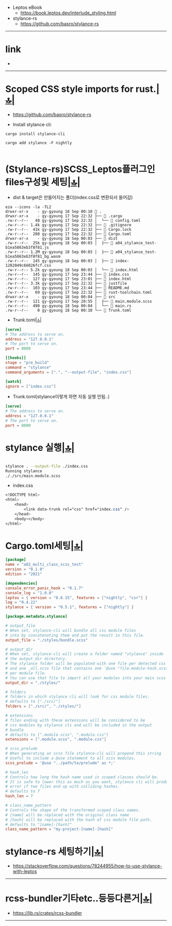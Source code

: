 - Leptos eBook
  - https://book.leptos.dev/interlude_styling.html
- stylance-rs
  - https://github.com/basro/stylance-rs

<hr>

# link

- 

<hr>

# Scoped CSS style imports for rust.[|🔝|](#link)
- https://github.com/basro/stylance-rs

- Install stylance cli:

```
cargo install stylance-cli
```

```
cargo add stylance -F nightly
  
```

# (Stylance-rs)SCSS_Leptos플러그인files구성및 세팅[|🔝|](#link)

- dist & target은 만들어지는 폴더(index.css로 변환되서 들어감)
```
eza --icons -la -TL2
drwxr-xr-x    - gy-gyoung 18 Sep 00:10  .
drwxr-xr-x    - gy-gyoung 17 Sep 22:32 ├──  .cargo
.rw-r--r--   40 gy-gyoung 17 Sep 22:32 │  └──  config.toml
.rw-r--r-- 1.4k gy-gyoung 17 Sep 22:32 ├──  .gitignore
.rw-r--r--  41k gy-gyoung 17 Sep 22:32 ├──  Cargo.lock
.rw-r--r--  208 gy-gyoung 17 Sep 22:32 ├──  Cargo.toml
drwxr-xr-x    - gy-gyoung 18 Sep 00:03 ├──  dist
.rw-r--r--  25k gy-gyoung 18 Sep 00:03 │  ├──  a04_stylance_test-b1ea5863eb3f8f81.js
.rw-r--r-- 1.2M gy-gyoung 18 Sep 00:03 │  ├──  a04_stylance_test-b1ea5863eb3f8f81_bg.wasm
.rw-r--r--  145 gy-gyoung 18 Sep 00:03 │  ├──  index-1282049c66026fcf.css
.rw-r--r-- 5.2k gy-gyoung 18 Sep 00:03 │  └──  index.html
.rw-r--r--  145 gy-gyoung 17 Sep 23:44 ├──  index.css
.rw-r--r--  127 gy-gyoung 17 Sep 23:01 ├──  index.html
.rw-r--r-- 3.3k gy-gyoung 17 Sep 22:32 ├──  justfile
.rw-r--r--  103 gy-gyoung 17 Sep 23:44 ├──  README.md
.rw-r--r--   69 gy-gyoung 17 Sep 22:32 ├──  rust-toolchain.toml
drwxr-xr-x    - gy-gyoung 18 Sep 00:04 ├──  src
.rw-r--r--  121 gy-gyoung 17 Sep 20:55 │  ├──  main.module.scss
.rw-r--r--  490 gy-gyoung 18 Sep 00:04 │  └──  main.rs
.rw-r--r--    0 gy-gyoung 18 Sep 00:10 └──  Trunk.toml
```

- Trunk.toml[|🔝|](#link)
```toml
[serve]
# The address to serve on.
address = "127.0.0.1"
# The port to serve on.
port = 8000

[[hooks]]
stage = "pre_build"
command = "stylance"
command_arguments = [".", "--output-file", "index.css"]

[watch]
ignore = ["index.css"]

```

- Trunk.toml(stylance이렇게 하면 자동 실행 안됨..)
```toml
[serve]
# The address to serve on.
address = "127.0.0.1"
# The port to serve on.
port = 8000
```

# stylance 실행[|🔝|](#link)
```bash

stylance . --output-file ./index.css
Running stylance
././src/main.module.scss
```

- index.css
```css
<!DOCTYPE html>
<html>
    <head>
        <link data-trunk rel="css" href="index.css" />
    </head>
    <body></body>
</html>
```

# Cargo.toml세팅[|🔝|](#link)
```toml
[package]
name = "a02_multi_class_scss_test"
version = "0.1.0"
edition = "2021"

[dependencies]
console_error_panic_hook = "0.1.7"
console_log = "1.0.0"
leptos = { version = "0.6.15", features = ["nightly", "csr"] }
log = "0.4.22"
stylance = { version = "0.5.1", features = ["nightly"] }

[package.metadata.stylance]

# output_file
# When set, stylance-cli will bundle all css module files
# into by concatenating them and put the result in this file.
output_file = "./styles/bundle.scss"

# output_dir
# When set, stylance-cli will create a folder named "stylance" inside
# the output_dir directory.
# The stylance folder will be populated with one file per detected css module
# and one _all.scss file that contains one `@use "file.module-hash.scss";` statement
# per module file.
# You can use that file to import all your modules into your main scss project.
output_dir = "./styles/"

# folders
# folders in which stylance cli will look for css module files.
# defaults to ["./src/"]
folders = ["./src/", "./styles/"]

# extensions
# files ending with these extensions will be considered to be
# css modules by stylance cli and will be included in the output
# bundle
# defaults to [".module.scss", ".module.css"]
extensions = [".module.scss", ".module.css"]

# scss_prelude
# When generating an scss file stylance-cli will prepend this string
# Useful to include a @use statement to all scss modules.
scss_prelude = '@use "../path/to/prelude" as *;'

# hash_len
# Controls how long the hash name used in scoped classes should be.
# It is safe to lower this as much as you want, stylance cli will produce an
# error if two files end up with colliding hashes.
# defaults to 7
hash_len = 7

# class_name_pattern
# Controls the shape of the transformed scoped class names.
# [name] will be replaced with the original class name
# [hash] will be replaced with the hash of css module file path.
# defaults to "[name]-[hash]"
class_name_pattern = "my-project-[name]-[hash]"

```


# stylance-rs 세팅하기[|🔝|](#link)
- https://stackoverflow.com/questions/78244955/how-to-use-stylance-with-leptos

<hr>

# rcss-bundler기타etc..등등다른거[|🔝|](#link)
  - https://lib.rs/crates/rcss-bundler

<hr>
